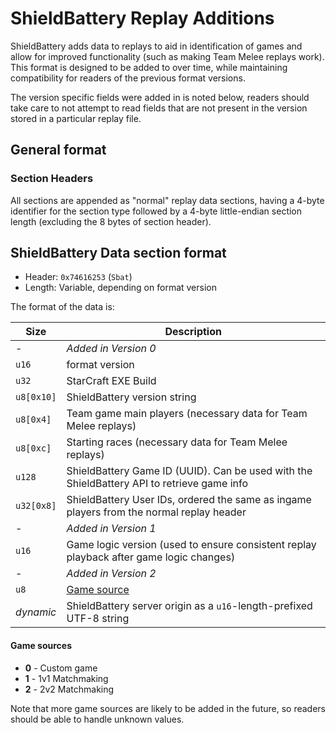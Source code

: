 # ShieldBattery Replay Additions

ShieldBattery adds data to replays to aid in identification of games and allow
for improved functionality (such as making Team Melee replays work). This format
is designed to be added to over time, while maintaining compatibility for
readers of the previous format versions.

The version specific fields were added in is noted below, readers should take
care to not attempt to read fields that are not present in the version stored
in a particular replay file.

## General format

### Section Headers

All sections are appended as "normal" replay data sections, having a 4-byte
identifier for the section type followed by a 4-byte little-endian section
length (excluding the 8 bytes of section header).

## ShieldBattery Data section format

- Header: `0x74616253` (`Sbat`)
- Length: Variable, depending on format version

The format of the data is:

| Size       | Description                                                                                |
| ---------- | ------------------------------------------------------------------------------------------ |
| -          | _Added in Version 0_                                                                       |
| `u16`      | format version                                                                             |
| `u32`      | StarCraft EXE Build                                                                        |
| `u8[0x10]` | ShieldBattery version string                                                               |
| `u8[0x4]`  | Team game main players (necessary data for Team Melee replays)                             |
| `u8[0xc]`  | Starting races (necessary data for Team Melee replays)                                     |
| `u128`     | ShieldBattery Game ID (UUID). Can be used with the ShieldBattery API to retrieve game info |
| `u32[0x8]` | ShieldBattery User IDs, ordered the same as ingame players from the normal replay header   |
| -          | _Added in Version 1_                                                                       |
| `u16`      | Game logic version (used to ensure consistent replay playback after game logic changes)    |
| -          | _Added in Version 2_                                                                       |
| `u8`       | [Game source](#game-sources)                                                               |
| _dynamic_  | ShieldBattery server origin as a `u16`-length-prefixed UTF-8 string                        |

#### Game sources

- **0** - Custom game
- **1** - 1v1 Matchmaking
- **2** - 2v2 Matchmaking

Note that more game sources are likely to be added in the future, so readers should be able
to handle unknown values.
